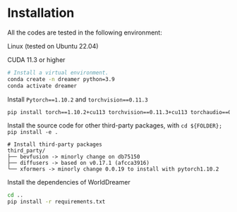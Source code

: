 # Installation

All the codes are tested in the following environment:

Linux (tested on Ubuntu 22.04)

CUDA 11.3 or higher

```bash
# Install a virtual environment.
conda create -n dreamer python=3.9
conda activate dreamer
```

<!-- Install `nuplan-devkit` from source

```bash
cd WorldDreamer/third_party/nuplan-devkit
pip install -r requirements.txt
pip install -e .
``` -->

Install `Pytorch==1.10.2` and `torchvision==0.11.3`

```bash
pip install torch==1.10.2+cu113 torchvision==0.11.3+cu113 torchaudio==0.10.2+cu113 -f https://download.pytorch.org/whl/cu113/torch_stable.html
```

Install the source code for other third-party packages, with `cd ${FOLDER}; pip install -e .`

```
# Install third-party packages
third_party/
├── bevfusion -> minorly change on db75150
├── diffusers -> based on v0.17.1 (afcca3916)
└── xformers -> minorly change 0.0.19 to install with pytorch1.10.2
```

Install the dependencies of WorldDreamer
```bash
cd ..
pip install -r requirements.txt
```